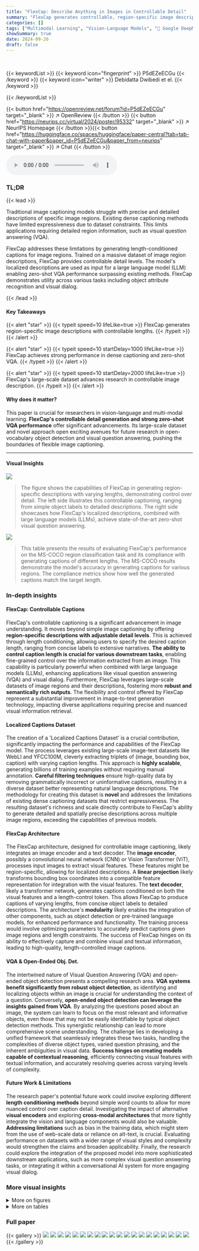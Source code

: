 ```yaml
---
title: "FlexCap: Describe Anything in Images in Controllable Detail"
summary: "FlexCap generates controllable, region-specific image descriptions of varying lengths, achieving state-of-the-art zero-shot visual question answering."
categories: []
tags: ["Multimodal Learning", "Vision-Language Models", "🏢 Google DeepMind",]
showSummary: true
date: 2024-09-26
draft: false
---
```


<br>

{{< keywordList >}}
{{< keyword icon="fingerprint" >}} P5dEZeECGu {{< /keyword >}}
{{< keyword icon="writer" >}} Debidatta Dwibedi et el. {{< /keyword >}}
 
{{< /keywordList >}}

{{< button href="https://openreview.net/forum?id=P5dEZeECGu" target="_blank" >}}
↗ OpenReview
{{< /button >}}
{{< button href="https://neurips.cc/virtual/2024/poster/95332" target="_blank" >}}
↗ NeurIPS Homepage
{{< /button >}}{{< button href="https://huggingface.co/spaces/huggingface/paper-central?tab=tab-chat-with-paper&paper_id=P5dEZeECGu&paper_from=neurips" target="_blank" >}}
↗ Chat
{{< /button >}}



<audio controls>
    <source src="https://ai-paper-reviewer.com/P5dEZeECGu/podcast.wav" type="audio/wav">
    Your browser does not support the audio element.
</audio>


### TL;DR


{{< lead >}}

Traditional image captioning models struggle with precise and detailed descriptions of specific image regions.  Existing dense captioning methods have limited expressiveness due to dataset constraints.  This limits applications requiring detailed region information, such as visual question answering (VQA).

FlexCap addresses these limitations by generating length-conditioned captions for image regions.  Trained on a massive dataset of image region descriptions, FlexCap provides controllable detail levels. The model's localized descriptions are used as input for a large language model (LLM) enabling zero-shot VQA performance surpassing existing methods. FlexCap demonstrates utility across various tasks including object attribute recognition and visual dialog.

{{< /lead >}}


#### Key Takeaways

{{< alert "star" >}}
{{< typeit speed=10 lifeLike=true >}} FlexCap generates region-specific image descriptions with controllable lengths. {{< /typeit >}}
{{< /alert >}}

{{< alert "star" >}}
{{< typeit speed=10 startDelay=1000 lifeLike=true >}} FlexCap achieves strong performance in dense captioning and zero-shot VQA. {{< /typeit >}}
{{< /alert >}}

{{< alert "star" >}}
{{< typeit speed=10 startDelay=2000 lifeLike=true >}} FlexCap's large-scale dataset advances research in controllable image description. {{< /typeit >}}
{{< /alert >}}

#### Why does it matter?
This paper is crucial for researchers in vision-language and multi-modal learning. **FlexCap's controllable detail generation and strong zero-shot VQA performance** offer significant advancements.  Its large-scale dataset and novel approach open exciting avenues for future research in open-vocabulary object detection and visual question answering, pushing the boundaries of flexible image captioning.

------
#### Visual Insights



![](https://ai-paper-reviewer.com/P5dEZeECGu/figures_0_1.jpg)

> The figure shows the capabilities of FlexCap in generating region-specific descriptions with varying lengths, demonstrating control over detail.  The left side illustrates this controllable captioning, ranging from simple object labels to detailed descriptions. The right side showcases how FlexCap's localized descriptions, combined with large language models (LLMs), achieve state-of-the-art zero-shot visual question answering.





![](https://ai-paper-reviewer.com/P5dEZeECGu/tables_5_1.jpg)

> This table presents the results of evaluating FlexCap's performance on the MS-COCO region classification task and its compliance with generating captions of different lengths.  The MS-COCO results demonstrate the model's accuracy in generating captions for various regions. The compliance metrics show how well the generated captions match the target length.





### In-depth insights


#### FlexCap: Controllable Captions
FlexCap's controllable captioning is a significant advancement in image understanding.  It moves beyond simple image captioning by offering **region-specific descriptions with adjustable detail levels**. This is achieved through length conditioning, allowing users to specify the desired caption length, ranging from concise labels to extensive narratives.  **The ability to control caption length is crucial for various downstream tasks**, enabling fine-grained control over the information extracted from an image.  This capability is particularly powerful when combined with large language models (LLMs), enhancing applications like visual question answering (VQA) and visual dialog.  Furthermore, FlexCap leverages large-scale datasets of image regions and their descriptions, fostering more **robust and semantically rich outputs**. The flexibility and control offered by FlexCap represent a substantial improvement in image-to-text generation technology, impacting diverse applications requiring precise and nuanced visual information retrieval.

#### Localized Captions Dataset
The creation of a 'Localized Captions Dataset' is a crucial contribution, significantly impacting the performance and capabilities of the FlexCap model.  The process leverages existing large-scale image-text datasets like WebLI and YFCC100M, cleverly extracting triplets of (image, bounding box, caption) with varying caption lengths. This approach is **highly scalable**, generating billions of training examples without requiring manual annotation. **Careful filtering techniques** ensure high-quality data by removing grammatically incorrect or uninformative captions, resulting in a diverse dataset better representing natural language descriptions.  The methodology for creating this dataset is **novel** and addresses the limitations of existing dense captioning datasets that restrict expressiveness.  The resulting dataset's richness and scale directly contribute to FlexCap's ability to generate detailed and spatially precise descriptions across multiple image regions, exceeding the capabilities of previous models.

#### FlexCap Architecture
The FlexCap architecture, designed for controllable image captioning, likely integrates an image encoder and a text decoder.  The **image encoder**, possibly a convolutional neural network (CNN) or Vision Transformer (ViT), processes input images to extract visual features.  These features might be region-specific, allowing for localized descriptions.  A **linear projection** likely transforms bounding box coordinates into a compatible feature representation for integration with the visual features. The **text decoder**, likely a transformer network, generates captions conditioned on both the visual features and a length-control token. This allows FlexCap to produce captions of varying lengths, from concise object labels to detailed descriptions.  The architecture's **modularity** likely enables the integration of other components, such as object detection or pre-trained language models, for enhanced performance and functionality. The training process would involve optimizing parameters to accurately predict captions given image regions and length constraints. The success of FlexCap hinges on its ability to effectively capture and combine visual and textual information, leading to high-quality, length-controlled image captions.

#### VQA & Open-Ended Obj. Det.
The intertwined nature of Visual Question Answering (VQA) and open-ended object detection presents a compelling research area.  **VQA systems benefit significantly from robust object detection**, as identifying and localizing objects within an image is crucial for understanding the context of a question.  Conversely, **open-ended object detection can leverage the insights gained from VQA**. By analyzing the questions posed about an image, the system can learn to focus on the most relevant and informative objects, even those that may not be easily identifiable by typical object detection methods. This synergistic relationship can lead to more comprehensive scene understanding. The challenge lies in developing a unified framework that seamlessly integrates these two tasks, handling the complexities of diverse object types, varied question phrasing, and the inherent ambiguities in visual data.  **Success hinges on creating models capable of contextual reasoning**, efficiently connecting visual features with textual information, and accurately resolving queries across varying levels of complexity.

#### Future Work & Limitations
The research paper's potential future work could involve exploring different **length conditioning methods** beyond simple word counts to allow for more nuanced control over caption detail.  Investigating the impact of alternative **visual encoders** and exploring **cross-modal architectures** that more tightly integrate the vision and language components would also be valuable.  **Addressing limitations** such as bias in the training data, which might stem from the use of web-scale data or reliance on alt-text, is crucial. Evaluating performance on datasets with a wider range of visual styles and complexity would strengthen the claims and broaden applicability.  Finally, the research could explore the integration of the proposed model into more sophisticated downstream applications, such as more complex visual question answering tasks, or  integrating it within a conversational AI system for more engaging visual dialog. 


### More visual insights

<details>
<summary>More on figures
</summary>


![](https://ai-paper-reviewer.com/P5dEZeECGu/figures_1_1.jpg)

> This figure demonstrates FlexCap's capabilities. The left side showcases its ability to generate region-specific descriptions of varying lengths, from simple object labels to detailed narratives, by controlling caption length. The right side illustrates how FlexCap's localized descriptions, combined with Large Language Models (LLMs), enable zero-shot Visual Question Answering (VQA), enabling the system to answer questions about specific image regions without explicit training.


![](https://ai-paper-reviewer.com/P5dEZeECGu/figures_2_1.jpg)

> This figure illustrates the architecture and training process of the FlexCap model.  The model takes an image, bounding box coordinates, and a length prefix as input. The image encoder processes the image, and a linear projection handles the bounding box coordinates. These are concatenated and fed to a transformer-based text decoder, which generates a caption with the specified length. The training utilizes standard next-word prediction loss to optimize the model's caption generation.


![](https://ai-paper-reviewer.com/P5dEZeECGu/figures_4_1.jpg)

> This figure illustrates the process of generating a large-scale dataset for training the FlexCap model.  It starts with 2 billion image-text pairs from the WebLI dataset.  These captions are then broken down into n-grams (sequences of words) of varying lengths.  OWL-ViT, an object detection model, is used to identify regions (bounding boxes) within the images that correspond to these n-grams. The result is a massive dataset of 32 billion triplets, each containing an image, a bounding box, and a caption of a specific length. This diverse dataset allows the model to learn to generate captions of varying detail and length for specific image regions.


![](https://ai-paper-reviewer.com/P5dEZeECGu/figures_4_2.jpg)

> This figure illustrates the process of evaluating open-vocabulary outputs generated by FlexCap using the CLIP text encoder.  FlexCap processes the input image and bounding box to generate multiple captions of varying lengths. These captions are then encoded by CLIP's text encoder, producing text embeddings. By comparing the mean of the predicted caption embeddings with the embeddings of ground-truth class names, the model obtains classification scores. This process allows for evaluating the model's ability to generate open-vocabulary outputs and provides quantitative metrics to assess its performance.


![](https://ai-paper-reviewer.com/P5dEZeECGu/figures_5_1.jpg)

> The figure demonstrates FlexCap's ability to generate detailed captions for specific image regions. The left side shows how FlexCap generates captions of varying lengths for the same region, showcasing its control over detail. The right side illustrates how FlexCap's localized captions, combined with LLMs, enable zero-shot visual question answering.


![](https://ai-paper-reviewer.com/P5dEZeECGu/figures_6_1.jpg)

> The figure demonstrates FlexCap's ability to generate localized image descriptions with varying lengths, controlled by input parameters.  The left panel shows how different lengths of captions can be generated for the same image region. The right panel illustrates how FlexCap's detailed regional descriptions, when combined with a Large Language Model (LLM), enable zero-shot Visual Question Answering (VQA).


![](https://ai-paper-reviewer.com/P5dEZeECGu/figures_6_2.jpg)

> This figure demonstrates the capabilities of FlexCap, a vision-language model, in generating region-specific image descriptions with controllable detail.  The left side shows how FlexCap produces captions ranging from concise object labels to rich, detailed descriptions for the same image region, simply by adjusting the specified caption length. The right side illustrates how FlexCap's detailed localized descriptions, when used as input to a large language model (LLM), enable the system to achieve zero-shot visual question answering.


![](https://ai-paper-reviewer.com/P5dEZeECGu/figures_6_3.jpg)

> The figure demonstrates FlexCap's capability to generate region-specific image descriptions of varying length, from concise object labels to detailed captions.  The left side shows this controllable detail generation. The right side demonstrates how these rich, localized descriptions, combined with LLMs, enable zero-shot visual question answering, showcasing a key application of the model.


![](https://ai-paper-reviewer.com/P5dEZeECGu/figures_6_4.jpg)

> This figure demonstrates the capabilities of FlexCap, a vision-language model, in generating region-specific descriptions with controllable detail.  The left side shows how FlexCap can generate captions of varying length for the same image region, ranging from simple object labels to detailed descriptions. The right side illustrates how these localized, detailed descriptions can be used as input for a Large Language Model (LLM) to enable zero-shot Visual Question Answering (VQA). This highlights FlexCap's ability to bridge the gap between localized image understanding and comprehensive language modeling.


![](https://ai-paper-reviewer.com/P5dEZeECGu/figures_8_1.jpg)

> This figure compares the performance of two different approaches for open-ended object detection on the Visual Genome dataset. The first approach, 'localize-then-describe,' uses FlexCap to describe each detected bounding box individually. The second approach, 'describe-then-localize,' first uses a state-of-the-art vision-language model (LLAVA) to generate a comprehensive description of the entire image, and then uses an open-vocabulary object detection method to localize the objects described. The figure shows that the 'localize-then-describe' approach (using FlexCap) achieves higher recall and identifies more objects, especially small and medium-sized objects, than the 'describe-then-localize' approach.


![](https://ai-paper-reviewer.com/P5dEZeECGu/figures_8_2.jpg)

> This figure demonstrates the ability of FlexCap, when provided with specific prefixes, to extract particular attributes of objects.  Two examples are shown: one where the prefix 'LENGTH-4 The color is ____' is used, resulting in color identification (red, blue, purple, black, orange) for various items in the image; and another using the prefix 'LENGTH-5 This is made of ____', which successfully identifies materials (concrete, wicker, metal, leather, ceramic, copper) of the objects shown.  The key takeaway is that by controlling caption length with prefixes, it is possible to guide the model toward providing specific information, in this case, attributes.


![](https://ai-paper-reviewer.com/P5dEZeECGu/figures_8_3.jpg)

> This figure shows examples of how FlexCap can be used to extract specific properties of objects by conditioning the model with prefixes.  Different prefixes, such as 'The color is' and 'This is made of', are used to guide the model to output a single-word answer describing the color or material of an object within a given bounding box. The figure demonstrates this capability across multiple object categories, showcasing the model's versatility and ability to extract targeted information through controlled prompting.


![](https://ai-paper-reviewer.com/P5dEZeECGu/figures_14_1.jpg)

> This figure shows the distribution of caption lengths for the localized captions dataset created using two different datasets: WebLI and YFCC100M.  Two bar charts are presented, one for each dataset. The x-axis represents the caption length (number of words), and the y-axis represents the fraction of captions with that length.  The charts illustrate the frequency distribution of caption lengths in each dataset, which helps to understand the diversity and balance in the data used for training the model.


![](https://ai-paper-reviewer.com/P5dEZeECGu/figures_15_1.jpg)

> This figure illustrates the process of generating a large-scale dataset for training the FlexCap model.  It starts with web-scale image-text pairs.  N-grams (sequences of words) are extracted from the captions and used as text queries for an object detection model (OWL-ViT). This model identifies bounding boxes in the images that correspond to the n-grams. The resulting triplets of (image, bounding box, caption) form the dataset, which contains captions of varying lengths, capturing different levels of detail for each image region. This process leverages existing web data and automates the creation of a large-scale, region-specific caption dataset.


![](https://ai-paper-reviewer.com/P5dEZeECGu/figures_16_1.jpg)

> This figure shows some examples where the object detection model LLAVA fails to detect certain objects while FlexCap, combined with OWL-ViT, successfully detects them. The images demonstrate that FlexCap, by using a localize-then-describe approach, is better at detecting small and medium-sized objects.  Each image contains labels from FlexCap's detections, including object class and confidence score.


![](https://ai-paper-reviewer.com/P5dEZeECGu/figures_18_1.jpg)

> This figure demonstrates FlexCap's ability to generate localized image captions with controllable detail, ranging from concise object labels to rich descriptions.  The left side shows examples of captions generated for different regions of an image, highlighting the length control aspect. The right side illustrates how these detailed localized captions, in conjunction with a large language model (LLM), facilitate zero-shot visual question answering.  This showcases FlexCap's application in various tasks beyond simple image captioning.


![](https://ai-paper-reviewer.com/P5dEZeECGu/figures_18_2.jpg)

> This figure illustrates the architecture of FlexCap used for Visual Question Answering (VQA).  FlexCap first uses OWL-ViTv2 to generate bounding box proposals for the input image. Then, it generates captions for each region using length-conditioned captioning.  These box-caption pairs are then fed into a large language model (LLM), along with a preamble specifying the task as answering questions based on image regions. Finally, the LLM processes the information and provides an answer to the given question.


</details>




<details>
<summary>More on tables
</summary>


![](https://ai-paper-reviewer.com/P5dEZeECGu/tables_6_1.jpg)
> This table presents the results of zero-shot video question answering experiments on two benchmark datasets: MSRVTT-QA and MSVD-QA.  The performance metric used is mean Average Precision (mAP) for both datasets. The table compares the performance of FlexCap-LLM to other state-of-the-art zero-shot methods. The results demonstrate that FlexCap-LLM outperforms other zero-shot baselines on both datasets.

![](https://ai-paper-reviewer.com/P5dEZeECGu/tables_16_1.jpg)
> This ablation study investigates the impact of different factors on the region captioning task using the Visual Genome dataset.  It explores three key aspects:  1. **Contrastive Pre-training:** Compares the performance when using a contrastively pre-trained vision encoder versus training from scratch.  2. **Data Scaling:** Assesses the effect of varying dataset sizes (0.2B and 32B triplets) on performance. 3. **Model Scaling:** Evaluates the impact of using different sized models (ViT-B/16 and SO-ViT/14). For all of the above,  the Visual Genome dataset is used for performance evaluation, measuring mean average precision (mAP).

![](https://ai-paper-reviewer.com/P5dEZeECGu/tables_17_1.jpg)
> This table shows the impact of using captions with different maximum lengths on the performance of the FlexCap-LLM model on two visual question answering datasets: VQAv2 and GQA.  The results demonstrate that increasing the maximum caption length generally improves the accuracy of the model on both datasets.

![](https://ai-paper-reviewer.com/P5dEZeECGu/tables_19_1.jpg)
> This table presents the results of evaluating FlexCap's performance on the MS-COCO Region Classification task.  The table shows that FlexCap, using top-1 or top-20 caption choices, achieves high mean Average Precision (mAP) values across different caption lengths, indicating both accuracy and compliance with the desired caption length. The results are compared against existing baselines, showcasing FlexCap's superiority.

![](https://ai-paper-reviewer.com/P5dEZeECGu/tables_19_2.jpg)
> This table presents the results of evaluating FlexCap's ability to generate accurate and length-compliant captions.  It shows that FlexCap achieves high mean Average Precision (mAP) scores for region classification on the MS-COCO dataset across different caption lengths, indicating the model's accuracy in describing image regions.  Additionally, it demonstrates the model's ability to produce captions of the desired length, highlighting its controllability and compliance.

![](https://ai-paper-reviewer.com/P5dEZeECGu/tables_19_3.jpg)
> This table presents the results of evaluating FlexCap's ability to generate captions of varying lengths.  It shows that FlexCap achieves high accuracy (Mean Accuracy and Target Accuracy) across different lengths, demonstrating its ability to generate length-compliant captions.  The metrics used are Mean Length of Predicted Captions and Accuracy. Two separate versions of the experiment (a) MS-COCO Region Classification, and (b) Compliance metrics are presented.

![](https://ai-paper-reviewer.com/P5dEZeECGu/tables_19_4.jpg)
> This table presents the results of evaluating FlexCap's performance on the MS-COCO region classification task. It demonstrates FlexCap's accuracy in generating captions of different lengths.  The table shows that FlexCap achieves high accuracy (mAP) and that the generated captions closely match the desired lengths.

![](https://ai-paper-reviewer.com/P5dEZeECGu/tables_19_5.jpg)
> This table presents the results of evaluating FlexCap's accuracy and compliance with desired caption lengths in the MS-COCO Region Classification task.  It shows that FlexCap achieves high mean Average Precision (mAP) across different target caption lengths, demonstrating its ability to generate accurate and length-compliant captions.  The compliance metrics illustrate that the generated captions closely match the specified lengths.

![](https://ai-paper-reviewer.com/P5dEZeECGu/tables_19_6.jpg)
> This table presents the results of the experiment evaluating the accuracy and length compliance of FlexCap's generated captions. The experiment used the MS-COCO Region Classification task, measuring mean Average Precision (mAP) for different caption lengths (1-8 words).  The results show FlexCap achieving high accuracy in producing captions with the specified number of words.

</details>




### Full paper

{{< gallery >}}
<img src="https://ai-paper-reviewer.com/P5dEZeECGu/1.png" class="grid-w50 md:grid-w33 xl:grid-w25" />
<img src="https://ai-paper-reviewer.com/P5dEZeECGu/2.png" class="grid-w50 md:grid-w33 xl:grid-w25" />
<img src="https://ai-paper-reviewer.com/P5dEZeECGu/3.png" class="grid-w50 md:grid-w33 xl:grid-w25" />
<img src="https://ai-paper-reviewer.com/P5dEZeECGu/4.png" class="grid-w50 md:grid-w33 xl:grid-w25" />
<img src="https://ai-paper-reviewer.com/P5dEZeECGu/5.png" class="grid-w50 md:grid-w33 xl:grid-w25" />
<img src="https://ai-paper-reviewer.com/P5dEZeECGu/6.png" class="grid-w50 md:grid-w33 xl:grid-w25" />
<img src="https://ai-paper-reviewer.com/P5dEZeECGu/7.png" class="grid-w50 md:grid-w33 xl:grid-w25" />
<img src="https://ai-paper-reviewer.com/P5dEZeECGu/8.png" class="grid-w50 md:grid-w33 xl:grid-w25" />
<img src="https://ai-paper-reviewer.com/P5dEZeECGu/9.png" class="grid-w50 md:grid-w33 xl:grid-w25" />
<img src="https://ai-paper-reviewer.com/P5dEZeECGu/10.png" class="grid-w50 md:grid-w33 xl:grid-w25" />
<img src="https://ai-paper-reviewer.com/P5dEZeECGu/11.png" class="grid-w50 md:grid-w33 xl:grid-w25" />
<img src="https://ai-paper-reviewer.com/P5dEZeECGu/12.png" class="grid-w50 md:grid-w33 xl:grid-w25" />
<img src="https://ai-paper-reviewer.com/P5dEZeECGu/13.png" class="grid-w50 md:grid-w33 xl:grid-w25" />
<img src="https://ai-paper-reviewer.com/P5dEZeECGu/14.png" class="grid-w50 md:grid-w33 xl:grid-w25" />
<img src="https://ai-paper-reviewer.com/P5dEZeECGu/15.png" class="grid-w50 md:grid-w33 xl:grid-w25" />
<img src="https://ai-paper-reviewer.com/P5dEZeECGu/16.png" class="grid-w50 md:grid-w33 xl:grid-w25" />
<img src="https://ai-paper-reviewer.com/P5dEZeECGu/17.png" class="grid-w50 md:grid-w33 xl:grid-w25" />
<img src="https://ai-paper-reviewer.com/P5dEZeECGu/18.png" class="grid-w50 md:grid-w33 xl:grid-w25" />
<img src="https://ai-paper-reviewer.com/P5dEZeECGu/19.png" class="grid-w50 md:grid-w33 xl:grid-w25" />
<img src="https://ai-paper-reviewer.com/P5dEZeECGu/20.png" class="grid-w50 md:grid-w33 xl:grid-w25" />
{{< /gallery >}}